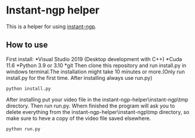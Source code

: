 # Instant-ngp helper
This is a helper for using [instant-ngp](https://github.com/NVlabs/instant-ngp).
## How to use
First install:
*Visual Studio 2019 (Desktop development with C++)
*Cuda 11.6
*Python 3.9 or 3.10
*git
Then clone this repository and run install.py in windows terminal.The installation might take 10 minutes or more.(Only run install.py for the first time. After installing always use run.py)
```
python install.py
```
After installing put your video file in the instant-ngp-helper\instant-ngp\tmp directory. Then run run.py. Whem finished the program will ask you to delete everything from the instant-ngp-helper\instant-ngp\tmp directory, so make sure to heve a copy of the video file saved elsewhere. 
```
python run.py
```

